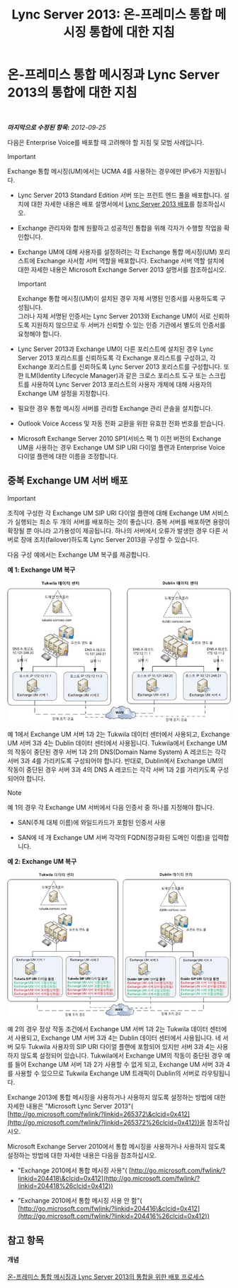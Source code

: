 ﻿---
title: 'Lync Server 2013: 온-프레미스 통합 메시징 통합에 대한 지침'
TOCTitle: 온-프레미스 통합 메시징과 Lync Server의 통합에 대한 지침
ms:assetid: 829ac017-6907-40f9-be22-787a28eae0ac
ms:mtpsurl: https://technet.microsoft.com/ko-kr/library/Gg398656(v=OCS.15)
ms:contentKeyID: 49304223
ms.date: 08/24/2015
mtps_version: v=OCS.15
ms.translationtype: HT
---

# 온-프레미스 통합 메시징과 Lync Server 2013의 통합에 대한 지침

 

_**마지막으로 수정된 항목:** 2012-09-25_

다음은 Enterprise Voice를 배포할 때 고려해야 할 지침 및 모범 사례입니다.


> [!IMPORTANT]
> Exchange 통합 메시징(UM)에서는 UCMA 4를 사용하는 경우에만 IPv6가 지원됩니다.



  - Lync Server 2013 Standard Edition 서버 또는 프런트 엔드 풀을 배포합니다. 설치에 대한 자세한 내용은 배포 설명서에서 [Lync Server 2013 배포](lync-server-2013-deploying-lync-server.md)를 참조하십시오.

  - Exchange 관리자와 함께 원활하고 성공적인 통합을 위해 각자가 수행할 작업을 확인합니다.

  - Exchange UM에 대해 사용자를 설정하려는 각 Exchange 통합 메시징(UM) 포리스트에 Exchange 사서함 서버 역할을 배포합니다. Exchange 서버 역할 설치에 대한 자세한 내용은 Microsoft Exchange Server 2013 설명서를 참조하십시오.
    

    > [!IMPORTANT]
    > Exchange 통합 메시징(UM)이 설치된 경우 자체 서명된 인증서를 사용하도록 구성됩니다.<BR>그러나 자체 서명된 인증서는 Lync Server 2013와 Exchange UM이 서로 신뢰하도록 지원하지 않으므로 두 서버가 신뢰할 수 있는 인증 기관에서 별도의 인증서를 요청해야 합니다.



  - Lync Server 2013과 Exchange UM이 다른 포리스트에 설치된 경우 Lync Server 2013 포리스트를 신뢰하도록 각 Exchange 포리스트를 구성하고, 각 Exchange 포리스트를 신뢰하도록 Lync Server 2013 포리스트를 구성합니다. 또한 ILM(Identity Lifecycle Manager)과 같은 크로스 포리스트 도구 또는 스크립트를 사용하여 Lync Server 2013 포리스트의 사용자 개체에 대해 사용자의 Exchange UM 설정을 지정합니다.

  - 필요한 경우 통합 메시징 서버를 관리할 Exchange 관리 콘솔을 설치합니다.

  - Outlook Voice Access 및 자동 전화 교환을 위한 유효한 전화 번호를 받습니다.

  - Microsoft Exchange Server 2010 SP1(서비스 팩 1) 이전 버전의 Exchange UM을 사용하는 경우 Exchange UM SIP URI 다이얼 플랜과 Enterprise Voice 다이얼 플랜에 대한 이름을 조정합니다.

## 중복 Exchange UM 서버 배포


> [!IMPORTANT]
> 조직에 구성한 각 Exchange UM SIP URI 다이얼 플랜에 대해 Exchange UM 서비스가 실행되는 최소 두 개의 서버를 배포하는 것이 좋습니다. 중복 서버를 배포하면 용량이 확장될 뿐 아니라 고가용성이 제공됩니다. 하나의 서버에서 오류가 발생한 경우 다른 서버로 장애 조치(failover)하도록 Lync Server 2013을 구성할 수 있습니다.



다음 구성 예에서는 Exchange UM 복구를 제공합니다.

**예 1: Exchange UM 복구**

![Exchange UM 예제 1](images/Gg398656.3644b847-0847-4550-a989-e3fc51de5c4b(OCS.15).jpg "Exchange UM 예제 1")

예 1에서 Exchange UM 서버 1과 2는 Tukwila 데이터 센터에서 사용되고, Exchange UM 서버 3과 4는 Dublin 데이터 센터에서 사용됩니다. Tukwila에서 Exchange UM의 작동이 중단된 경우 서버 1과 2의 DNS(Domain Name System) A 레코드는 각각 서버 3과 4를 가리키도록 구성되어야 합니다. 반대로, Dublin에서 Exchange UM의 작동이 중단된 경우 서버 3과 4의 DNS A 레코드는 각각 서버 1과 2를 가리키도록 구성되어야 합니다.


> [!NOTE]
> 예 1의 경우 각 Exchange UM 서버에서 다음 인증서 중 하나를 지정해야 합니다. 
> <UL>
> <LI>
> <P>SAN(주체 대체 이름)에 와일드카드가 포함된 인증서 사용</P>
> <LI>
> <P>SAN에 네 개 Exchange UM 서버 각각의 FQDN(정규화된 도메인 이름)을 입력합니다.</P></LI></UL>



**예 2: Exchange UM 복구**

![Exchange UM 예제 2](images/Gg398656.15754273-306e-448d-b258-84bc2936a2e8(OCS.15).jpg "Exchange UM 예제 2")

예 2의 경우 정상 작동 조건에서 Exchange UM 서버 1과 2는 Tukwila 데이터 센터에서 사용되고, Exchange UM 서버 3과 4는 Dublin 데이터 센터에서 사용됩니다. 네 서버 모두 Tukwila 사용자의 SIP URI 다이얼 플랜에 포함되어 있지만 서버 3과 4는 사용하지 않도록 설정되어 있습니다. Tukwila에서 Exchange UM의 작동이 중단된 경우 예를 들어 Exchange UM 서버 1과 2가 사용할 수 없게 되고, Exchange UM 서버 3과 4를 사용할 수 있으므로 Tukwila Exchange UM 트래픽이 Dublin의 서버로 라우팅됩니다.

Exchange 2013에 통합 메시징을 사용하거나 사용하지 않도록 설정하는 방법에 대한 자세한 내용은 "Microsoft Lync Server 2013"( [http://go.microsoft.com/fwlink/?linkid=265372\&clcid=0x412](http://go.microsoft.com/fwlink/?linkid=265372%26clcid=0x412))을 참조하십시오.

Microsoft Exchange Server 2010에서 통합 메시징을 사용하거나 사용하지 않도록 설정하는 방법에 대한 자세한 내용은 다음을 참조하십시오.

  - "Exchange 2010에서 통합 메시징 사용"( [http://go.microsoft.com/fwlink/?linkid=204418\&clcid=0x412](http://go.microsoft.com/fwlink/?linkid=204418%26clcid=0x412))

  - "Exchange 2010에서 통합 메시징 사용 안 함"( [http://go.microsoft.com/fwlink/?linkid=204416\&clcid=0x412](http://go.microsoft.com/fwlink/?linkid=204416%26clcid=0x412))

## 참고 항목

#### 개념

[온-프레미스 통합 메시징과 Lync Server 2013의 통합을 위한 배포 프로세스](lync-server-2013-deployment-process-for-integrating-on-premises-unified-messaging.md)

